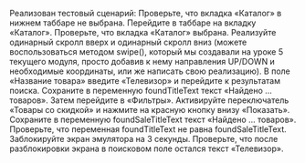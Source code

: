 Реализован тестовый сценарий:
Проверьте, что вкладка «Каталог» в нижнем таббаре не выбрана.
Перейдите в таббаре на вкладку «Каталог».
Проверьте, что вкладка «Каталог» выбрана.
Реализуйте одинарный скролл вверх и одинарный скролл вниз (можете воспользоваться методом swipe(), который мы создавали на уроке 5 текущего модуля, просто добавив к нему направления UP/DOWN и необходимые координаты, или же написать свою реализацию).
В поле «Название товара» введите «Телевизор» и перейдите к результатам поиска.
Сохраните в переменную foundTitleText текст «Найдено … товаров».
Затем перейдите в «Фильтры».
Активируйте переключатель «Товары со скидкой» и нажмите на красную кнопку внизу «Показать».
Сохраните в переменную foundSaleTitleText текст «Найдено … товаров».
Проверьте, что переменная foundTitleText не равна foundSaleTitleText.
Заблокируйте экран эмулятора на 3 секунды.
Проверьте, что после разблокировки экрана в поисковом поле остался текст «Телевизор».
